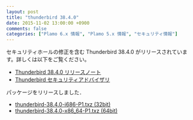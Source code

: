 ```yaml
---
layout: post
title: "thunderbird 38.4.0"
date: 2015-11-02 13:00:00 +0900
comments: false
categories: ["Plamo 6.x 情報", "Plamo 5.x 情報", "セキュリティ情報"]
---
```

セキュリティホールの修正を含む Thunderbird 38.4.0 がリリースされています。詳しくは以下をご覧ください。

* [Thunderbird 38.4.0 リリースノート](http://www.mozilla.jp/thunderbird/38.4.0/releasenotes/)
* [Thunderbird セキュリティアドバイザリ](http://www.mozilla-japan.org/security/known-vulnerabilities/thunderbird.html)

パッケージをリリースしました．

* [thunderbird-38.4.0-i686-P1.txz (32bit)](ftp://plamo.linet.gr.jp/pub/Plamo-5.x/x86/plamo/04_xapps/thunderbird-38.4.0-i686-P1.txz)
* [thunderbird-38.4.0-x86_64-P1.txz (64bit)](ftp://plamo.linet.gr.jp/pub/Plamo-5.x/x86_64/plamo/04_xapps/thunderbird-38.4.0-x86_64-P1.txz)
